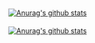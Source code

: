 #### 
[![Anurag's github stats](https://github-readme-stats.vercel.app/api?username=Dezzelshipc&show_icons=true&theme=midnight-purple)](https://github.com/anuraghazra/github-readme-stats)
#### 
[![Anurag's github stats](https://github-readme-stats.vercel.app/api/top-langs/?username=Dezzelshipc&show_icons=true&theme=midnight-purple&layout=demo)](https://github.com/anuraghazra/github-readme-stats)
